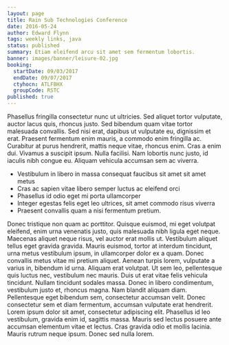 ```yaml
---
layout: page
title: Rain Sub Technologies Conference
date: 2016-05-24
author: Edward Flynn
tags: weekly links, java
status: published
summary: Etiam eleifend arcu sit amet sem fermentum lobortis.
banner: images/banner/leisure-02.jpg
booking:
  startDate: 09/03/2017
  endDate: 09/07/2017
  ctyhocn: ATLFBHX
  groupCode: RSTC
published: true
---
```

Phasellus fringilla consectetur nunc ut ultricies. Sed aliquet tortor vulputate, auctor lacus quis, rhoncus justo. Sed bibendum quam vitae tortor malesuada convallis. Sed nisi erat, dapibus ut vulputate eu, dignissim et erat. Praesent fermentum enim mauris, a commodo enim fringilla ac. Curabitur at purus hendrerit, mattis neque vitae, rhoncus enim. Cras a enim dui. Vivamus a suscipit ipsum. Nulla facilisi. Nam lobortis nunc justo, id iaculis nibh congue eu. Aliquam vehicula accumsan sem ac viverra.

* Vestibulum in libero in massa consequat faucibus sit amet sit amet metus
* Cras ac sapien vitae libero semper luctus ac eleifend orci
* Phasellus id odio eget mi porta ullamcorper
* Integer egestas felis eget leo ultrices, sit amet commodo risus viverra
* Praesent convallis quam a nisi fermentum pretium.

Donec tristique non quam ac porttitor. Quisque euismod, mi eget volutpat eleifend, enim urna venenatis justo, quis malesuada nibh ligula eget neque. Maecenas aliquet neque risus, vel auctor erat mollis ut. Vestibulum aliquet tellus eget gravida gravida. Mauris euismod, tortor at interdum tincidunt, urna metus vestibulum ipsum, in ullamcorper dolor ex a quam. Donec convallis metus vitae mi pretium aliquet. Aenean turpis lorem, vulputate a varius in, bibendum id urna. Aliquam erat volutpat. Ut sem leo, pellentesque quis luctus nec, vestibulum nec mauris. Duis ut erat vitae felis vehicula tincidunt. Nullam tincidunt sodales massa. Donec in libero condimentum, vestibulum justo et, rhoncus magna.
Nam blandit aliquam diam. Pellentesque eget bibendum sem, consectetur accumsan velit. Donec consectetur sem et diam fermentum, accumsan vulputate erat hendrerit. Lorem ipsum dolor sit amet, consectetur adipiscing elit. Phasellus id leo vestibulum, gravida enim id, sagittis massa. Mauris sed lectus posuere ante accumsan elementum vitae et lectus. Cras gravida odio et mollis lacinia. Mauris rutrum neque ipsum. Donec sed nulla lorem.

